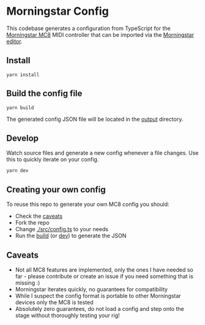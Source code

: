 # Morningstar Config

This codebase generates a configuration from TypeScript for the [Morningstar MC8](https://www.morningstarfx.com/mc8-midi-controller) MIDI controller that can be imported via the [Morningstar editor](https://editor-mkii.morningstar.io/mcgen2).

## Install

```
yarn install
```

## Build the config file

```
yarn build
```

The generated config JSON file will be located in the [output](./output) directory.

## Develop

Watch source files and generate a new config whenever a file changes. Use this to quickly iterate on your config.

```
yarn dev
```

## Creating your own config

To reuse this repo to generate your own MC8 config you should:
- Check the [caveats](#caveats)
- Fork the repo
- Change [./src/config.ts](./src/config.ts) to your needs
- Run the [build](#build-the-config-file) (or [dev](#develop)) to generate the JSON

## Caveats


- Not all MC8 features are implemented, only the ones I have needed so far - please contribute or create an issue if you need something that is missing :)
- Morningstar iterates quickly, no guarantees for compatibility
- While I suspect the config format is portable to other Morningstar devices only the MC8 is tested
- Absolutely zero guarantees, do not load a config and step onto the stage without thoroughly testing your rig!

